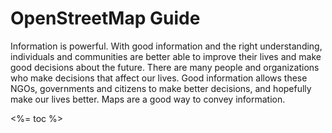 # OpenStreetMap Guide

Information is powerful. With good information and the right understanding, individuals and communities are better able to improve their lives and make good decisions about the future. There are many people and organizations who make decisions that affect our lives. Good information allows these NGOs, governments and citizens to make better decisions, and hopefully make our lives better. Maps are a good way to convey information.

<%= toc %>
